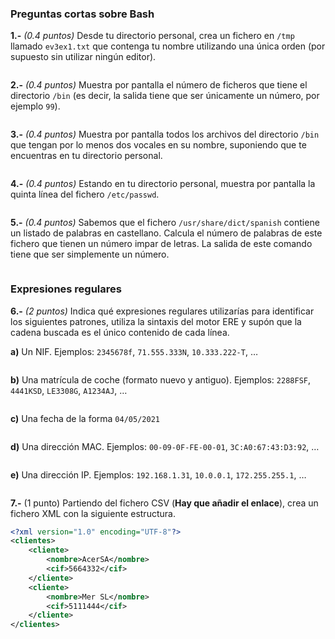 

### Preguntas cortas sobre Bash

**1.-** *(0.4 puntos)* Desde tu directorio personal, crea un fichero en `/tmp` llamado `ev3ex1.txt` que contenga tu nombre utilizando una única orden (por supuesto sin utilizar ningún editor).

```

```


**2.-** *(0.4 puntos)* Muestra por pantalla el número de ficheros que tiene el directorio `/bin` (es decir, la salida tiene que ser únicamente un número, por ejemplo `99`).

```

```


**3.-** *(0.4 puntos)* Muestra por pantalla todos los archivos del directorio `/bin` que tengan por lo menos dos vocales en su nombre, suponiendo que te encuentras en tu directorio personal.

```

```


**4.-** *(0.4 puntos)* Estando en tu directorio personal, muestra por pantalla la quinta línea del fichero `/etc/passwd`.

```

```


**5.-** *(0.4 puntos)* Sabemos que el fichero `/usr/share/dict/spanish` contiene un listado de palabras en castellano. Calcula el número de palabras de este fichero que tienen un número impar de letras. La salida de este comando tiene que ser simplemente un número.

```

```


### Expresiones regulares

**6.-** *(2 puntos)* Indica qué expresiones regulares utilizarías para identificar los siguientes patrones, utiliza la sintaxis del motor ERE y supón  que la cadena buscada es el único contenido de cada línea.

**a)** Un NIF. Ejemplos: `2345678f`, `71.555.333N`, `10.333.222-T`, …

```

```


**b)** Una matrícula de coche (formato nuevo y antiguo). Ejemplos: `2288FSF`, `4441KSD`, `LE3308G`, `A1234AJ`, …

```

```


**c)** Una fecha de la forma `04/05/2021`

```

```

**d)** Una dirección MAC. Ejemplos: `00-09-0F-FE-00-01`, `3C:A0:67:43:D3:92`, …

```

```

**e)** Una dirección IP. Ejemplos: `192.168.1.31`, `10.0.0.1`, `172.255.255.1`, …

```

```

**7.-** (1 punto) Partiendo del fichero CSV (**Hay que añadir el enlace**), crea un fichero XML con la siguiente estructura.

```xml
<?xml version="1.0" encoding="UTF-8"?>
<clientes>
    <cliente>
        <nombre>AcerSA</nombre>
        <cif>5664332</cif>
    </cliente>
    <cliente>
        <nombre>Mer SL</nombre>
        <cif>5111444</cif>
    </cliente>
</clientes>
```


